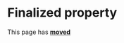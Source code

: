 # Finalized property

This page has [**moved**](https://lib-docs.delphidabbler.com/MD5/1/API/TPJMD5-Finalized)